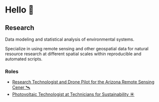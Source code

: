 # Hello 🌳
## Research
Data modeling and statistical analysis of environmental systems. 

Specialize in using remote sensing and other geospatial data for natural resource research at different spatial scales within reproducible and automated scripts. 
### Roles
* [Research Technologist and Drone Pilot for the Arizona Remote Sensing Cener 🛰️](https://storymaps.arcgis.com/stories/fb943656bef141ddb5a082a0f4e1c639 "ARSC Story Map")
* [Photovoltaic Technologist at Technicians for Sustainability ☀️](http://www.tfssolar.com/ "TFS Website")


<DroneFlight src="https://github.com/cingularities/Images/blob/main/DroneFlight.jpg" width="50">

